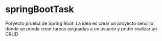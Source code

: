 # springBootTask
Poryecto prueba de Spring Boot: La idea es crear un proyecto sencillo donde se pueda crear tareas asignadas a un usuario y poder realizar un CRUD
